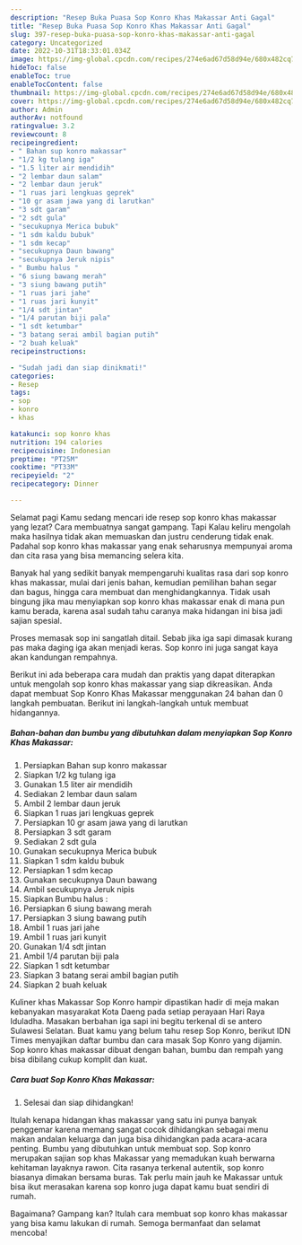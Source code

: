```yaml
---
description: "Resep Buka Puasa Sop Konro Khas Makassar Anti Gagal"
title: "Resep Buka Puasa Sop Konro Khas Makassar Anti Gagal"
slug: 397-resep-buka-puasa-sop-konro-khas-makassar-anti-gagal
category: Uncategorized
date: 2022-10-31T18:33:01.034Z
image: https://img-global.cpcdn.com/recipes/274e6ad67d58d94e/680x482cq70/sop-konro-khas-makassar-foto-resep-utama.jpg
hideToc: false
enableToc: true
enableTocContent: false
thumbnail: https://img-global.cpcdn.com/recipes/274e6ad67d58d94e/680x482cq70/sop-konro-khas-makassar-foto-resep-utama.jpg
cover: https://img-global.cpcdn.com/recipes/274e6ad67d58d94e/680x482cq70/sop-konro-khas-makassar-foto-resep-utama.jpg
author: Admin
authorAv: notfound
ratingvalue: 3.2
reviewcount: 8
recipeingredient:
- " Bahan sup konro makassar"
- "1/2 kg tulang iga"
- "1.5 liter air mendidih"
- "2 lembar daun salam"
- "2 lembar daun jeruk"
- "1 ruas jari lengkuas geprek"
- "10 gr asam jawa yang di larutkan"
- "3 sdt garam"
- "2 sdt gula"
- "secukupnya Merica bubuk"
- "1 sdm kaldu bubuk"
- "1 sdm kecap"
- "secukupnya Daun bawang"
- "secukupnya Jeruk nipis"
- " Bumbu halus "
- "6 siung bawang merah"
- "3 siung bawang putih"
- "1 ruas jari jahe"
- "1 ruas jari kunyit"
- "1/4 sdt jintan"
- "1/4 parutan biji pala"
- "1 sdt ketumbar"
- "3 batang serai ambil bagian putih"
- "2 buah keluak"
recipeinstructions:

- "Sudah jadi dan siap dinikmati!"
categories:
- Resep
tags:
- sop
- konro
- khas

katakunci: sop konro khas 
nutrition: 194 calories
recipecuisine: Indonesian
preptime: "PT25M"
cooktime: "PT33M"
recipeyield: "2"
recipecategory: Dinner

---
```



Selamat pagi Kamu sedang mencari ide resep sop konro khas makassar yang lezat? Cara membuatnya sangat gampang. Tapi Kalau keliru mengolah maka hasilnya tidak akan memuaskan dan justru cenderung tidak enak. Padahal sop konro khas makassar yang enak seharusnya mempunyai aroma dan cita rasa yang bisa memancing selera kita.


Banyak hal yang sedikit banyak mempengaruhi kualitas rasa dari sop konro khas makassar, mulai dari jenis bahan, kemudian pemilihan bahan segar dan bagus, hingga cara membuat dan menghidangkannya. Tidak usah bingung jika mau menyiapkan sop konro khas makassar enak di mana pun kamu berada, karena asal sudah tahu caranya maka hidangan ini bisa jadi sajian spesial.

Proses memasak sop ini sangatlah ditail. Sebab jika iga sapi dimasak kurang pas maka daging iga akan menjadi keras. Sop konro ini juga sangat kaya akan kandungan rempahnya.


Berikut ini ada beberapa cara mudah dan praktis yang dapat diterapkan untuk mengolah sop konro khas makassar yang siap dikreasikan. Anda dapat membuat Sop Konro Khas Makassar menggunakan 24 bahan dan 0 langkah pembuatan. Berikut ini langkah-langkah untuk membuat hidangannya.

<!--inarticleads1-->

##### Bahan-bahan dan bumbu yang dibutuhkan dalam menyiapkan Sop Konro Khas Makassar:

1. Persiapkan  Bahan sup konro makassar
1. Siapkan 1/2 kg tulang iga
1. Gunakan 1.5 liter air mendidih
1. Sediakan 2 lembar daun salam
1. Ambil 2 lembar daun jeruk
1. Siapkan 1 ruas jari lengkuas geprek
1. Persiapkan 10 gr asam jawa yang di larutkan
1. Persiapkan 3 sdt garam
1. Sediakan 2 sdt gula
1. Gunakan secukupnya Merica bubuk
1. Siapkan 1 sdm kaldu bubuk
1. Persiapkan 1 sdm kecap
1. Gunakan secukupnya Daun bawang
1. Ambil secukupnya Jeruk nipis
1. Siapkan  Bumbu halus :
1. Persiapkan 6 siung bawang merah
1. Persiapkan 3 siung bawang putih
1. Ambil 1 ruas jari jahe
1. Ambil 1 ruas jari kunyit
1. Gunakan 1/4 sdt jintan
1. Ambil 1/4 parutan biji pala
1. Siapkan 1 sdt ketumbar
1. Siapkan 3 batang serai ambil bagian putih
1. Siapkan 2 buah keluak


Kuliner khas Makassar Sop Konro hampir dipastikan hadir di meja makan kebanyakan masyarakat Kota Daeng pada setiap perayaan Hari Raya Iduladha. Masakan berbahan iga sapi ini begitu terkenal di se antero Sulawesi Selatan. Buat kamu yang belum tahu resep Sop Konro, berikut IDN Times menyajikan daftar bumbu dan cara masak Sop Konro yang dijamin. Sop konro khas makassar dibuat dengan bahan, bumbu dan rempah yang bisa dibilang cukup komplit dan kuat. 

<!--inarticleads2-->

##### Cara buat Sop Konro Khas Makassar:


1. Selesai dan siap dihidangkan!

Itulah kenapa hidangan khas makassar yang satu ini punya banyak penggemar karena memang sangat cocok dihidangkan sebagai menu makan andalan keluarga dan juga bisa dihidangkan pada acara-acara penting. Bumbu yang dibutuhkan untuk membuat sop. Sop konro merupakan sajian sop khas Makassar yang memadukan kuah berwarna kehitaman layaknya rawon. Cita rasanya terkenal autentik, sop konro biasanya dimakan bersama buras. Tak perlu main jauh ke Makassar untuk bisa ikut merasakan karena sop konro juga dapat kamu buat sendiri di rumah. 

Bagaimana? Gampang kan? Itulah cara membuat sop konro khas makassar yang bisa kamu lakukan di rumah. Semoga bermanfaat dan selamat mencoba!
